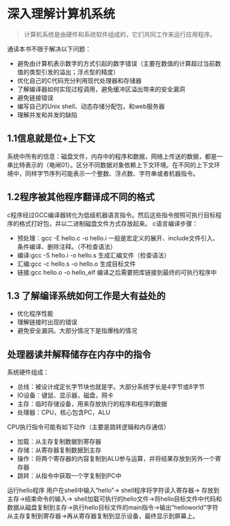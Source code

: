 # 深入理解计算机系统
> 计算机系统是由硬件和系统软件组成的，它们共同工作来运行应用程序。

通读本书不限于解决以下问题：
- 避免由计算机表示数字的方式引起的数字错误（主要在数值的计算超过当前数值的类型引发的溢出；浮点型的精度）
- 优化自己的C代码充分利用现代处理器和存储器
- 了解编译器如何实现过程调用，避免缓冲区溢出带来的安全漏洞
- 避免链接错误
- 编写自己的Unix shell、动态存储分配包，和web服务器
- 理解并发和并发的缺陷

## 1.1信息就是位+上下文
系统中所有的信息：磁盘文件，内存中的程序和数据，网络上传送的数据，都是一串比特表示的（电闸01）。区分不同数据对象依赖上下文环境。在不同的上下文环境中，同样字节序列可能表示一个整数、浮点数、字符串或者机器指令。
## 1.2程序被其他程序翻译成不同的格式
c程序经过GCC编译器转化为低级机器语言指令。然后这些指令按照可执行目标程序的格式打好包，并以二进制磁盘文件方式存放起来。
c语言编译步骤：
- 预处理：gcc -E hello.c -o hello.i 一般是宏定义的展开、include文件引入、条件编译、删除注释。（不检查语法）
- 编译:gcc -S hello.i -o hello.s 生成汇编文件（检查语法）
- 汇编:gcc -c hello.s -o hello.o 生成目标文件
- 链接:gcc hello.o -o hello_elf 编译之后需要把库链接到最终的可执行程序中

## 1.3 了解编译系统如何工作是大有益处的
- 优化程序性能
- 理解链接时出现的错误
- 避免安全漏洞。大部分情况下是指爆栈的情况

## 处理器读并解释储存在内存中的指令
系统硬件组成：
- 总线：被设计成定长字节块也就是字。大部分系统字长是4字节或8字节
- IO设备：键鼠、显示器，磁盘，网卡
- 主存：临时存储设备，用来存放执行的程序和程序的数据
- 处理器：CPU，核心包含PC，ALU

CPU执行指令可能有如下动作（主要是跳转逻辑和内存通信）
- 加载：从主存复制数据到寄存器
- 存储：从寄存器复制数据到主存
- 操作：将两个寄存器的内容复制到ALU参与运算，并将结果存放到另外一个寄存器
- 跳转：从指令中获取一个字复制到PC中

运行hello程序
用户在shell中输入“hello”->
shell程序将字符读入寄存器->
存放到主存->结束命令的输入->
shell加载可执行的hello文件->将hello目标文件中代码和数据从磁盘复制到主存->执行hello目标文件的main指令->输出“helloworld"字符从主存复制到寄存器->再从寄存器复制到显示设备，最终显示到屏幕上。
